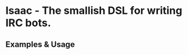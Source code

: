 Isaac - The smallish DSL for writing IRC bots.
=======================================================================

Examples & Usage
-----------------------------------------------------------------------


